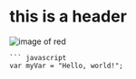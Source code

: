# this is a header
![image of red](https://github.com/user-attachments/assets/5f6f459c-b4f7-483b-a12d-d6ebd77e1a0f)
```
``` javascript
var myVar = "Hello, world!";
```
